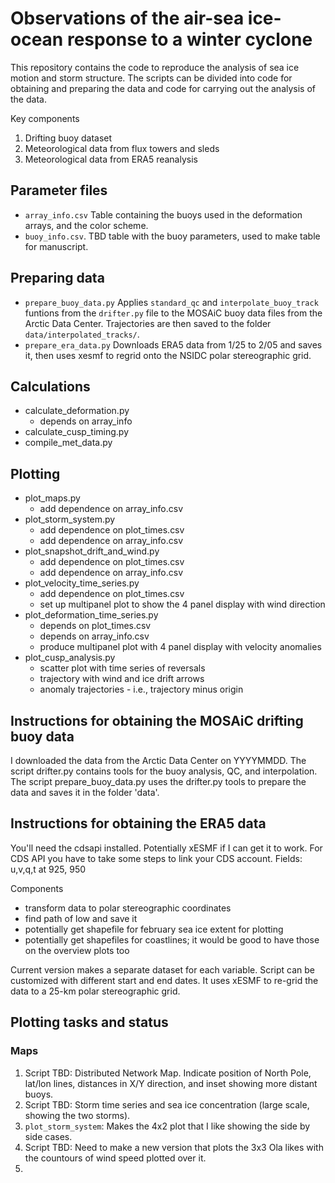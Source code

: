 # Observations of the air-sea ice-ocean response to a winter cyclone

This repository contains the code to reproduce the analysis of sea ice motion and storm structure. The scripts can be divided into code for obtaining and preparing the data and code for carrying out the analysis of the data. 

Key components
1. Drifting buoy dataset
2. Meteorological data from flux towers and sleds
3. Meteorological data from ERA5 reanalysis

## Parameter files
* `array_info.csv` Table containing the buoys used in the deformation arrays, and the color scheme.
* `buoy_info.csv`. TBD table with the buoy parameters, used to make table for manuscript.

## Preparing data
* `prepare_buoy_data.py` Applies `standard_qc` and `interpolate_buoy_track` funtions from the `drifter.py` file to the MOSAiC buoy data files from the Arctic Data Center. Trajectories are then saved to the folder `data/interpolated_tracks/`.
* `prepare_era_data.py` Downloads ERA5 data from 1/25 to 2/05 and saves it, then uses xesmf to regrid onto the NSIDC polar stereographic grid.

## Calculations
* calculate_deformation.py
    - depends on array_info
* calculate_cusp_timing.py
* compile_met_data.py

## Plotting
* plot_maps.py
    - add dependence on array_info.csv
* plot_storm_system.py
    - add dependence on plot_times.csv
    - add dependence on array_info.csv
* plot_snapshot_drift_and_wind.py
    - add dependence on plot_times.csv
    - add dependence on array_info.csv
* plot_velocity_time_series.py
    - add dependence on plot_times.csv
    - set up multipanel plot to show the 4 panel display with wind direction
* plot_deformation_time_series.py
    - depends on plot_times.csv
    - depends on array_info.csv
    - produce multipanel plot with 4 panel display with velocity anomalies
* plot_cusp_analysis.py
    - scatter plot with time series of reversals
    - trajectory with wind and ice drift arrows
    - anomaly trajectories - i.e., trajectory minus origin

## Instructions for obtaining the MOSAiC drifting buoy data
I downloaded the data from the Arctic Data Center on YYYYMMDD. The script drifter.py contains tools for the buoy analysis, QC, and interpolation. The script prepare_buoy_data.py uses the drifter.py tools to prepare the data and saves it in the folder 'data'.

## Instructions for obtaining the ERA5 data
You'll need the cdsapi installed. Potentially xESMF if I can get it to work. For CDS API you have to take some steps to link your CDS account. 
Fields: u,v,q,t at 925, 950

Components
- transform data to polar stereographic coordinates
- find path of low and save it
- potentially get shapefile for february sea ice extent for plotting
- potentially get shapefiles for coastlines; it would be good to have those on the overview plots too

Current version makes a separate dataset for each variable. Script can be customized with different start and end dates. It uses xESMF to re-grid the data to a 25-km polar stereographic grid. 

## Plotting tasks and status
### Maps
1. Script TBD: Distributed Network Map. Indicate position of North Pole, lat/lon lines, distances in X/Y direction, and inset showing more distant buoys.
2. Script TBD: Storm time series and sea ice concentration (large scale, showing the two storms).
3. `plot_storm_system`: Makes the 4x2 plot that I like showing the side by side cases.
4. Script TBD: Need to make a new version that plots the 3x3 Ola likes with the countours of wind speed plotted over it.
5. 

